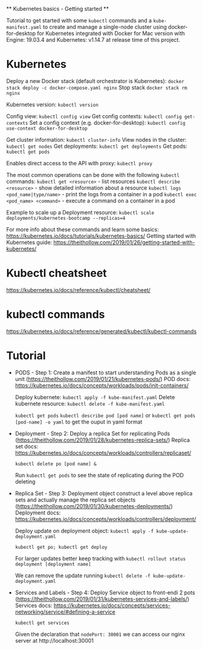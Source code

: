 ** Kubernetes basics - Getting started **

Tutorial to get started with some `kubectl` commands and a `kube-manifest.yaml` to create and manage a single-node cluster using docker-for-desktop for Kubernetes integrated with Docker for Mac version with Engine: 19.03.4 and Kubernetes: v1.14.7 at release time of this project.

# Kubernetes

Deploy a new Docker stack (default orchestrator is Kubernetes): `docker stack deploy -c docker-compose.yaml nginx`
Stop stack `docker stack rm nginx`

Kubernetes version: `kubectl version`

Config view: `kubectl config view`
Get config contexts: `kubectl config get-contexts`
Set a config context (e.g. docker-for-desktop): `kubectl config use-context docker-for-desktop`

Get cluster information: `kubectl cluster-info`
View nodes in the cluster: `kubectl get nodes`
Get deployments: `kubectl get deployments`
Get pods: `kubectl get pods`

Enables direct access to the API with proxy: `kubectl proxy`

The most common operations can be done with the following `kubectl` commands:
`kubectl get <resource>` - list resources
`kubectl describe <resource>` - show detailed information about a resource
`kubectl logs <pod_name|type/name>` - print the logs from a container in a pod
`kubectl exec <pod_name> <command>` - execute a command on a container in a pod

Example to scale up a Deployment resource:
`kubectl scale deployments/kubernetes-bootcamp --replicas=4`

For more info about these commands and learn some basics: https://kubernetes.io/docs/tutorials/kubernetes-basics/
Getting started with Kubernetes guide: https://theithollow.com/2019/01/26/getting-started-with-kubernetes/

# Kubectl cheatsheet

https://kubernetes.io/docs/reference/kubectl/cheatsheet/

# kubectl commands

https://kubernetes.io/docs/reference/generated/kubectl/kubectl-commands

# Tutorial

- PODS - Step 1:
  Create a manifest to start understanding Pods as a single unit (https://theithollow.com/2019/01/21/kubernetes-pods/)
  POD docs: https://kubernetes.io/docs/concepts/workloads/pods/init-containers/

  Deploy kubernete: `kubectl apply -f kube-manifest.yaml`
  Delete kubernete resource: `kubectl delete -f kube-manifest.yaml`

  `kubectl get pods`
  `kubectl describe pod [pod name]` or `kubectl get pods [pod-name] -o yaml` to get the ouput in yaml format

- Deployment - Step 2:
  Deploy a replica Set for replicating Pods (https://theithollow.com/2019/01/28/kubernetes-replica-sets/)
  Replica set docs: https://kubernetes.io/docs/concepts/workloads/controllers/replicaset/

  `kubectl delete po [pod name] &`

  Run `kubectl get pods` to see the state of replicating during the POD deleting

- Replica Set - Step 3:
  Deployment object construct a level above replica sets and actually manage the replica set objects (https://theithollow.com/2019/01/30/kubernetes-deployments/)
  Deployment docs: https://kubernetes.io/docs/concepts/workloads/controllers/deployment/

  Deploy update on deployment object: `kubectl apply -f kube-update-deployment.yaml`

  `kubectl get po; kubectl get deploy`

  For larger updates better keep tracking with `kubectl rollout status deployment [deployment name]`

  We can remove the update running `kubectl delete -f kube-update-deployment.yaml`

- Services and Labels - Step 4:
  Deploy Service object to front-endi 2 pots (https://theithollow.com/2019/01/31/kubernetes-services-and-labels/)
  Services docs: https://kubernetes.io/docs/concepts/services-networking/service/#defining-a-service

  `kubectl get services`

   Given the declaration that `nodePort: 30001` we can access our nginx server at http://localhost:30001